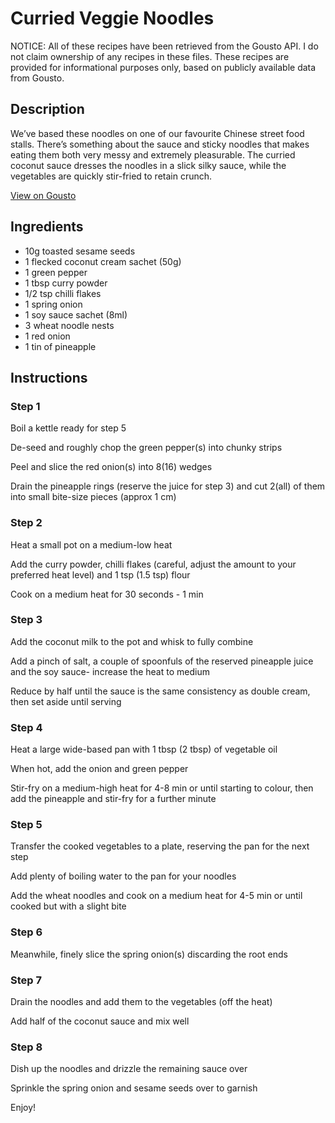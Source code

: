 # Curried Veggie Noodles

NOTICE: All of these recipes have been retrieved from the Gousto API. I do not claim ownership of any recipes in these files. These recipes are provided for informational purposes only, based on publicly available data from Gousto.

## Description

We’ve based these noodles on one of our favourite Chinese street food stalls. There’s something about the sauce and sticky noodles that makes eating them both very messy and extremely pleasurable. The curried coconut sauce dresses the noodles in a slick silky sauce, while the vegetables are quickly stir-fried to retain crunch.

[View on Gousto](https://www.gousto.co.uk/recipes/cookbook/curried-veggie-noodles)

## Ingredients

- 10g toasted sesame seeds
- 1 flecked coconut cream sachet (50g)
- 1 green pepper
- 1 tbsp curry powder
- 1/2 tsp chilli flakes
- 1 spring onion
- 1 soy sauce sachet (8ml)
- 3 wheat noodle nests
- 1 red onion
- 1 tin of pineapple 

## Instructions

### Step 1

Boil a kettle ready for step 5


De-seed and roughly chop the green pepper<span class="text-danger">(s)</span> into chunky strips


Peel and slice the red onion<span class="text-danger">(s)</span> into 8<span class="text-danger">(16)</span> wedges 


Drain the pineapple rings (reserve the juice for step 3) and cut 2(all) of them into small bite-size pieces (approx 1 cm)

### Step 2

Heat a small pot on a medium-low heat


Add the curry powder, chilli flakes (careful, adjust the amount to your preferred heat level) and 1 tsp <span class="text-danger">(1.5 tsp)</span> flour


Cook on a medium heat for 30 seconds - 1 min

### Step 3

Add the coconut milk to the pot and whisk to fully combine


Add a pinch of salt, a couple of spoonfuls of the reserved pineapple juice and the soy sauce- increase the heat to medium 


Reduce by half until the sauce is the same consistency as double cream, then set aside until serving

### Step 4

Heat a large wide-based pan with 1 tbsp <span class="text-danger">(2 tbsp)</span> of vegetable oil


When hot, add the onion and green pepper


Stir-fry on a medium-high heat for 4-8 min or until starting to colour, then add the pineapple and stir-fry for a further minute

### Step 5

Transfer the cooked vegetables to a plate, reserving the pan for the next step


Add plenty of boiling water to the pan for your noodles


Add the wheat noodles and cook on a medium heat for 4-5 min or until cooked but with a slight bite

### Step 6

Meanwhile, finely slice the spring onion<span class="text-danger">(s)</span> discarding the root ends

### Step 7

Drain the noodles and add them to the vegetables (off the heat)


Add half of the coconut sauce and mix well

### Step 8

Dish up the noodles and drizzle the remaining sauce over 


Sprinkle the spring onion and sesame seeds over to garnish


Enjoy!

